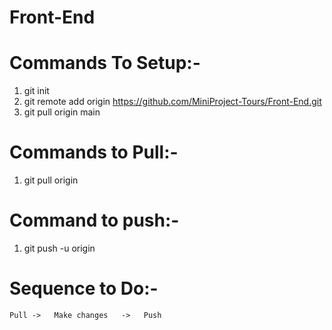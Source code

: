 # Front-End

# Commands To Setup:-
   1.  git init
   2.  git remote add origin https://github.com/MiniProject-Tours/Front-End.git
   3.  git pull origin main

# Commands to Pull:-
   1. git pull origin <branch-name>

# Command to push:-
   1. git push -u origin <branch-name>

# Sequence to Do:-

    Pull ->   Make changes   ->   Push  
